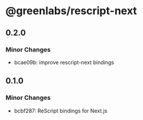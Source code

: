 # @greenlabs/rescript-next

## 0.2.0

### Minor Changes

- bcae09b: improve rescript-next bindings

## 0.1.0

### Minor Changes

- bcbf287: ReScript bindings for Next.js
